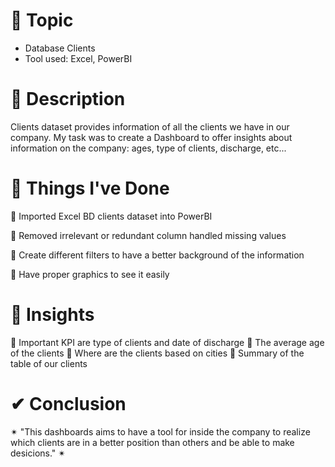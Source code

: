 # 📝 Topic

- Database Clients
- Tool used: Excel, PowerBI

# 📝 Description

Clients dataset provides information of all the clients we have in our company. My task was to create a Dashboard to offer insights about information on the company: ages, type of clients, discharge, etc...

# 📝 Things I've Done

🔹 Imported Excel BD clients dataset into PowerBI

🔹 Removed irrelevant or redundant column handled missing values

🔹 Create different filters to have a better background of the information

🔹 Have proper graphics to see it easily

# 📌 Insights

🔹 Important KPI are type of clients and date of discharge 
🔹 The average age of the clients
🔹 Where are the clients based on cities
🔹 Summary of the table of our clients

# ✔ Conclusion

✴ "This dashboards aims to have a tool for inside the company to realize which clients are in a better position than others and be able to make desicions." ✴
